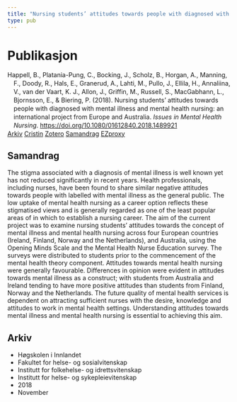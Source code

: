 ```yaml
---
title: "Nursing students’ attitudes towards people with diagnosed with mental illness and mental health nursing: an international project from Europe and Australia"
type: pub
---
```

<h1>Publikasjon</h1>
<article id="csl-bib-container-SKKIQ7GE" class="csl-bib-container">
  <div class="csl-bib-body" style="line-height: 1.35; padding-left: 1em; text-indent:-1em;">
  <div class="csl-entry">Happell, B., Platania-Pung, C., Bocking, J., Scholz, B., Horgan, A., Manning, F., Doody, R., Hals, E., Granerud, A., Lahti, M., Pullo, J., Ellila, H., Annaliina, V., van der Vaart, K. J., Allon, J., Griffin, M., Russell, S., MacGabhann, L., Bjornsson, E., &amp; Biering, P. (2018). Nursing students&#x2019; attitudes towards people with diagnosed with mental illness and mental health nursing: an international project from Europe and Australia. <i>Issues in Mental Health Nursing</i>. <a href="https://doi.org/10.1080/01612840.2018.1489921">https://doi.org/10.1080/01612840.2018.1489921</a></div>
</div>
  <div class="csl-bib-buttons">
    <a href="#taxonomy-article-SKKIQ7GE" class="csl-bib-button">Arkiv</a>
    <a href="https://app.cristin.no/results/show.jsf?id=1628303" alt="Cristin URL" class="csl-bib-button">Cristin</a>
    <a href="http://zotero.org/groups/5022929/items/SKKIQ7GE" alt="Zotero URL" class="csl-bib-button">Zotero</a>
    <a href="#abstract-article-SKKIQ7GE" class="csl-bib-button">Samandrag</a>
    <a href="http://ezproxy.inn.no/login?url=https://doi.org/10.1080/01612840.2018.1489921" class="csl-bib-button">EZproxy</a>
  </div>
  <div id="csl-bib-meta-container-SKKIQ7GE"></div>
</article>
<div id="csl-bib-meta-SKKIQ7GE" class="csl-bib-meta">
  <article id="abstract-article-SKKIQ7GE" class="abstract-article">
    <h1>Samandrag</h1>
    The stigma associated with a diagnosis of mental illness is well known yet has not reduced significantly in recent years. Health professionals, including nurses, have been found to share similar negative attitudes towards people with labelled with mental illness as the general public. The low uptake of mental health nursing as a career option reflects these stigmatised views and is generally regarded as one of the least popular areas of in which to establish a nursing career. The aim of the current project was to examine nursing students’ attitudes towards the concept of mental illness and mental health nursing across four European countries (Ireland, Finland, Norway and the Netherlands), and Australia, using the Opening Minds Scale and the Mental Health Nurse Education survey. The surveys were distributed to students prior to the commencement of the mental health theory component. Attitudes towards mental health nursing were generally favourable. Differences in opinion were evident in attitudes towards mental illness as a construct; with students from Australia and Ireland tending to have more positive attitudes than students from Finland, Norway and the Netherlands. The future quality of mental health services is dependent on attracting sufficient nurses with the desire, knowledge and attitudes to work in mental health settings. Understanding attitudes towards mental illness and mental health nursing is essential to achieving this aim.
  </article>
  <article id="taxonomy-article-SKKIQ7GE" class="taxonomy-article">
    <h1>Arkiv</h1>
    <ul>
      <li>Høgskolen i Innlandet</li>
      <li>Fakultet for helse- og sosialvitenskap</li>
      <li>Institutt for folkehelse- og idrettsvitenskap</li>
      <li>Institutt for helse- og sykepleievitenskap</li>
      <li>2018</li>
      <li>November</li>
    </ul>
  </article>
</div>
